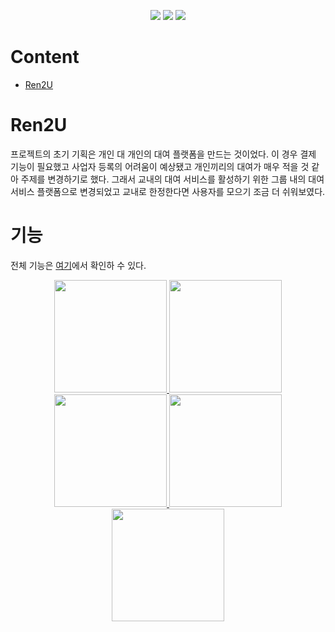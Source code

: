 
<p align="center">
  <img src="https://img.shields.io/badge/swift-F05138?style=for-the-badge&logo=swift&logoColor=white">
  <img src="https://img.shields.io/badge/Xcode-147EFB?style=for-the-badge&logo=xcode&logoColor=white">
  <img src="https://img.shields.io/badge/Firebase-FFCA28?style=for-the-badge&logo=firebase&logoColor=white">
</p>

# Content 

* [Ren2U](#ren2u)

# Ren2U 

프로젝트의 초기 기획은 개인 대 개인의 대여 플랫폼을 만드는 것이었다. 이 경우 결제 기능이 필요했고 사업자 등록의 어려움이 예상됐고 개인끼리의 대여가 매우 적을 것 같아 주제를 변경하기로 했다. 그래서 교내의 대여 서비스를 활성하기 위한 그룹 내의 대여 서비스 플랫폼으로 변경되었고 교내로 한정한다면 사용자를 모으기 조금 더 쉬워보였다. 

# 기능 

전체 기능은 [여기](https://www.youtube.com/playlist?list=PLow6eB4W8f0cmzmzXgbtc66lzB6FPgA4Q)에서 확인하 수 있다. 

<p align="center">
  <a href="https://youtu.be/RzVOqep2neI">
    <img src="http://img.youtube.com/vi/RzVOqep2neI/0.jpg" width="180" height="180"/>
  </a>
  <a href="https://youtube.com/shorts/6jvm6jDYdpM">
    <img src="http://img.youtube.com/vi/6jvm6jDYdpM/0.jpg" width="180" height="180"/>
  </a>
   <a href="https://youtu.be/uZ12_SbJtPY">
    <img src="http://img.youtube.com/vi/uZ12_SbJtPY/0.jpg" width="180" height="180"/>
  </a>
  <a href="https://youtu.be/shorts/INGuIv30emU">
    <img src="http://img.youtube.com/vi/INGuIv30emU/0.jpg" width="180" height="180"/>
  </a>
  <a href="https://youtu.be/JFWDJZjOTDM">
    <img src="http://img.youtube.com/vi/JFWDJZjOTDM/0.jpg" width="180" height="180"/>
  </a>
</p>


